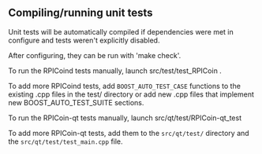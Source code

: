 Compiling/running unit tests
------------------------------------

Unit tests will be automatically compiled if dependencies were met in configure
and tests weren't explicitly disabled.

After configuring, they can be run with 'make check'.

To run the RPICoind tests manually, launch src/test/test_RPICoin .

To add more RPICoind tests, add `BOOST_AUTO_TEST_CASE` functions to the existing
.cpp files in the test/ directory or add new .cpp files that
implement new BOOST_AUTO_TEST_SUITE sections.

To run the RPICoin-qt tests manually, launch src/qt/test/RPICoin-qt_test

To add more RPICoin-qt tests, add them to the `src/qt/test/` directory and
the `src/qt/test/test_main.cpp` file.
